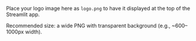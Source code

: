 Place your logo image here as `logo.png` to have it displayed at the top of the Streamlit app.

Recommended size: a wide PNG with transparent background (e.g., ~600–1000px width).


